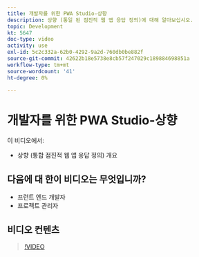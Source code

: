 ```yaml
---
title: 개발자를 위한 PWA Studio-상향
description: 상향 (통일 된 점진적 웹 앱 응답 정의)에 대해 알아보십시오.
topic: Development
kt: 5647
doc-type: video
activity: use
exl-id: 5c2c332a-62b0-4292-9a2d-760db0be882f
source-git-commit: 42622b18e5738e8cb57f247029c189884698851a
workflow-type: tm+mt
source-wordcount: '41'
ht-degree: 0%

---
```


# 개발자를 위한 PWA Studio-상향

이 비디오에서:

- 상향 (통합 점진적 웹 앱 응답 정의) 개요

## 다음에 대 한이 비디오는 무엇입니까?

- 프런트 엔드 개발자
- 프로젝트 관리자

## 비디오 컨텐츠

>[!VIDEO](https://video.tv.adobe.com/v/35718?quality=12&learn=on)
